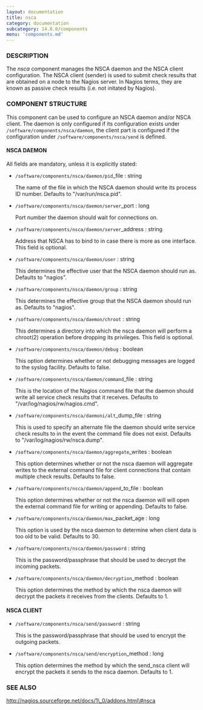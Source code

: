 ```yaml
---
layout: documentation
title: nsca
category: documentation
subcategory: 14.8.0/components
menu: 'components.md'
---
```

### DESCRIPTION

The _nsca_ component manages the NSCA daemon and the NSCA client configuration.
The NSCA client (sender) is used to submit check results that are obtained on a node to the Nagios server.
In Nagios terms, they are known as passive check results (i.e. not initated by Nagios).

### COMPONENT STRUCTURE

This component can be used to configure an NSCA daemon and/or NSCA client. 
The daemon is only configured if its configuration exists under `/software/components/nsca/daemon`,
the client part is configured if the configuration under `/software/components/nsca/send` is defined.

#### NSCA DAEMON

All fields are mandatory, unless it is explicitly stated:

- `/software/components/nsca/daemon/pid`\_file : string

    The name of the file in which the NSCA daemon should write its process ID
    number.
    Defaults to "/var/run/nsca.pid".

- `/software/components/nsca/daemon/server`\_port : long

    Port number the daemon should wait for connections on.

- `/software/components/nsca/daemon/server`\_address : string

    Address that NSCA has to bind to in case there is more as one interface.
    This field is optional.

- `/software/components/nsca/daemon/user` : string

    This determines the effective user that the NSCA daemon should run as.
    Defaults to "nagios".

- `/software/components/nsca/daemon/group` : string

    This determines the effective group that the NSCA daemon should run as.
    Defaults to "nagios".

- `/software/components/nsca/daemon/chroot` : string

    This determines a directory into which the nsca daemon
    will perform a chroot(2) operation before dropping its privileges.
    This field is optional.

- `/software/components/nsca/daemon/debug` : boolean

    This option determines whether or not debugging
    messages are logged to the syslog facility.
    Defaults to false.

- `/software/components/nsca/daemon/command`\_file : string

    This is the location of the Nagios command file that the daemon
    should write all service check results that it receives.
    Defaults to "/var/log/nagios/rw/nagios.cmd".

- `/software/components/nsca/daemoni/alt`\_dump\_file : string

    This is used to specify an alternate file the daemon should
    write service check results to in the event the command file
    does not exist.
    Defaults to "/var/log/nagios/rw/nsca.dump".

- `/software/components/nsca/daemon/aggregate`\_writes : boolean

    This option determines whether or not the nsca daemon will
    aggregate writes to the external command file for client
    connections that contain multiple check results.
    Defaults to false.

- `/software/components/nsca/daemon/append`\_to\_file : boolean

    This option determines whether or not the nsca daemon will
    will open the external command file for writing or appending.
    Defaults to false.

- `/software/components/nsca/daemon/max`\_packet\_age : long

    This option is used by the nsca daemon to determine when client
    data is too old to be valid.
    Defaults to 30.

- `/software/components/nsca/daemon/password` : string

    This is the password/passphrase that should be used to decrypt the
    incoming packets.

- `/software/components/nsca/daemon/decryption`\_method : boolean

    This option determines the method by which the nsca daemon will
    decrypt the packets it receives from the clients.
    Defaults to 1.

#### NSCA CLIENT

- `/software/components/nsca/send/password` : string

    This is the password/passphrase that should be used to encrypt the
    outgoing packets.

- `/software/components/nsca/send/encryption`\_method : long

    This option determines the method by which the send\_nsca client will
    encrypt the packets it sends to the nsca daemon.
    Defaults to 1.

### SEE ALSO

http://nagios.sourceforge.net/docs/1\_0/addons.html\#nsca
